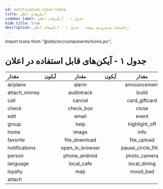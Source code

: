 ```yaml
---
id: notification-icons-table
title: آیکن‌های اعلان
sidebar_label: جدول ۱ - آیکن‌های اعلان
hide_title: true
description: راهنمای وب‌سرویس پوشه - جدول ۱ - آیکن‌های اعلان
---
```


import Icons from "@site/src/components/Icons.jsx";

# جدول ۱ - آیکن‌های قابل استفاده در اعلان

|      مقدار    |                                  آیکون                         |         مقدار   |                                        آیکون            |        مقدار       |                                                    آیکون  |    مقدار            |                               آیکون                 |
|:--------------|:--------------------------------------------------------------:|:---------------:|:-------------------------------------------------------:|:------------------:|:---------------------------------------------------------:|:-------------------:|----------------------------------------------------:|
|  airplane         |   <Icons name="airplanemode_active" />        |alarm                 | <Icons name="alarm" />                | announcement        |    <Icons name="announcement" />          | apps                |   <Icons name="apps" />          |
|  attach_money     |   <Icons name="attach_money" />               |audiotrack            | <Icons name="audiotrack" />           | build               |    <Icons name="build" />                 | business            |   <Icons name="business" />      |
|  call             |   <Icons name="call" />                       |cancel                | <Icons name="cancel" />               | card_giftcard       |    <Icons name="card_giftcard" />         | chat                |   <Icons name="chat" />          |
|  check            |   <Icons name="check" />                      |check_box             | <Icons name="check_box" />            | close               |    <Icons name="close" />                 | delete              |   <Icons name="delete" />        |
|  edit             |   <Icons name="edit" />                       |email                 | <Icons name="email" />                | event               |    <Icons name="event" />                 | forward             |   <Icons name="forward" />       |
|  group            |   <Icons name="group" />                      |help                  | <Icons name="help" />                 | highlight_off       |    <Icons name="highlight_off" />         | history             |   <Icons name="history" />       |
|  home             |   <Icons name="home" />                       |image                 | <Icons name="image" />                | info                |    <Icons name="info" />                  | exit_to_app         |   <Icons name="exit_to_app" />   |
|  favorite         |   <Icons name="favorite" />                   |file_download         | <Icons name="file_download" />        | file_upload         |    <Icons name="file_upload" />           | flag                |   <Icons name="flag" />          |
|  notifications    |   <Icons name="notifications" />              |open_in_browser       | <Icons name="open_in_browser" />      | pause_circle_filled |    <Icons name="pause_circle_filled" />   | payment             |   <Icons name="payment" />       |
|  person           |   <Icons name="person" />                     |phone_android         | <Icons name="phone_android" />        | photo_camera        |    <Icons name="photo_camera" />          | place               |   <Icons name="place" />         |
|  language         |   <Icons name="language" />                   |local_cafe            | <Icons name="local_cafe" />           | local_dining        |    <Icons name="local_dining" />          | local_offer         |   <Icons name="local_offer" />   |
|  loyalty          |   <Icons name="loyalty" />                    |map                   | <Icons name="map" />                  | mood_bad            |    <Icons name="mood_bad" />              | mood                |   <Icons name="mood" />          |
|  attach           |   <Icons name="attach_file" />                |
